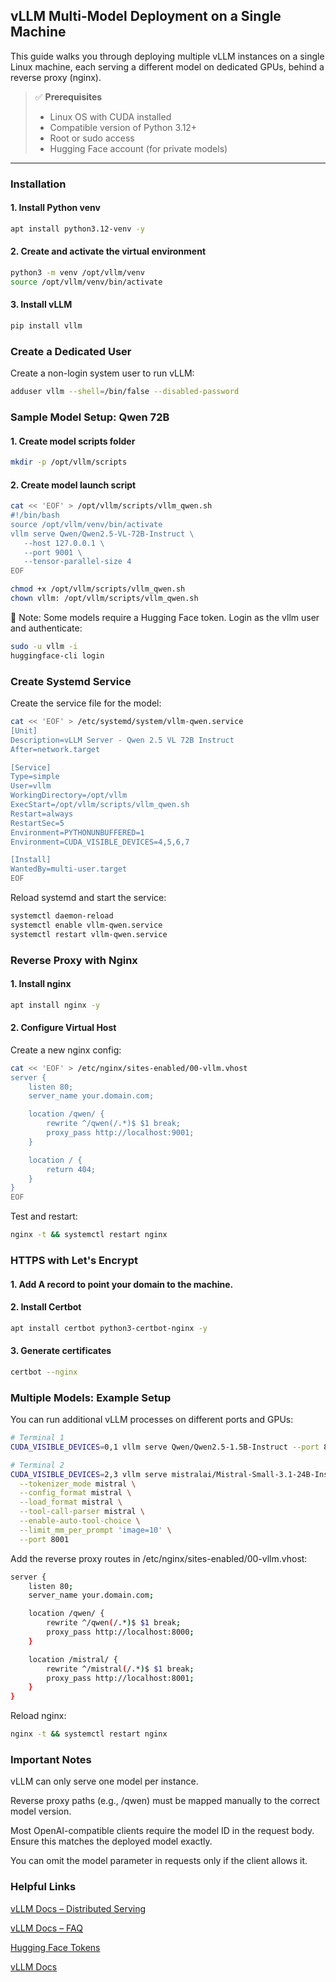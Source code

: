 ## vLLM Multi-Model Deployment on a Single Machine

This guide walks you through deploying multiple vLLM instances on a single Linux machine, each serving a different model on dedicated GPUs, behind a reverse proxy (nginx).

> ✅ **Prerequisites**  
> - Linux OS with CUDA installed  
> - Compatible version of Python 3.12+  
> - Root or sudo access  
> - Hugging Face account (for private models)

---

###  Installation

#### 1. Install Python venv

```bash
apt install python3.12-venv -y
```

#### 2. Create and activate the virtual environment

```bash
python3 -m venv /opt/vllm/venv
source /opt/vllm/venv/bin/activate
```
#### 3. Install vLLM
```bash
pip install vllm
```

### Create a Dedicated User

Create a non-login system user to run vLLM:
```bash
adduser vllm --shell=/bin/false --disabled-password
```


### Sample Model Setup: Qwen 72B

#### 1. Create model scripts folder
```bash
mkdir -p /opt/vllm/scripts
```

#### 2. Create model launch script
```bash
cat << 'EOF' > /opt/vllm/scripts/vllm_qwen.sh
#!/bin/bash
source /opt/vllm/venv/bin/activate
vllm serve Qwen/Qwen2.5-VL-72B-Instruct \
   --host 127.0.0.1 \
   --port 9001 \
   --tensor-parallel-size 4
EOF

chmod +x /opt/vllm/scripts/vllm_qwen.sh
chown vllm: /opt/vllm/scripts/vllm_qwen.sh
```

🪪 Note: Some models require a Hugging Face token.
Login as the vllm user and authenticate:
```bash
sudo -u vllm -i
huggingface-cli login
```


### Create Systemd Service

Create the service file for the model:
```bash
cat << 'EOF' > /etc/systemd/system/vllm-qwen.service
[Unit]
Description=vLLM Server - Qwen 2.5 VL 72B Instruct
After=network.target

[Service]
Type=simple
User=vllm
WorkingDirectory=/opt/vllm
ExecStart=/opt/vllm/scripts/vllm_qwen.sh
Restart=always
RestartSec=5
Environment=PYTHONUNBUFFERED=1
Environment=CUDA_VISIBLE_DEVICES=4,5,6,7

[Install]
WantedBy=multi-user.target
EOF
```

Reload systemd and start the service:

```bash
systemctl daemon-reload
systemctl enable vllm-qwen.service
systemctl restart vllm-qwen.service
```

### Reverse Proxy with Nginx

#### 1. Install nginx
```bash
apt install nginx -y
```

#### 2. Configure Virtual Host

Create a new nginx config:
```bash
cat << 'EOF' > /etc/nginx/sites-enabled/00-vllm.vhost
server {
    listen 80;
    server_name your.domain.com;

    location /qwen/ {
        rewrite ^/qwen(/.*)$ $1 break;
        proxy_pass http://localhost:9001;
    }

    location / {
        return 404;
    }
}
EOF
```

Test and restart:
```bash
nginx -t && systemctl restart nginx
```

###  HTTPS with Let's Encrypt

#### 1. Add A record to point your domain to the machine.

#### 2. Install Certbot
```bash
apt install certbot python3-certbot-nginx -y
```

#### 3. Generate certificates
```bash
certbot --nginx
```



### Multiple Models: Example Setup

You can run additional vLLM processes on different ports and GPUs:

```bash
# Terminal 1
CUDA_VISIBLE_DEVICES=0,1 vllm serve Qwen/Qwen2.5-1.5B-Instruct --port 8000

# Terminal 2
CUDA_VISIBLE_DEVICES=2,3 vllm serve mistralai/Mistral-Small-3.1-24B-Instruct-2503 \
  --tokenizer_mode mistral \
  --config_format mistral \
  --load_format mistral \
  --tool-call-parser mistral \
  --enable-auto-tool-choice \
  --limit_mm_per_prompt 'image=10' \
  --port 8001
```

Add the reverse proxy routes in /etc/nginx/sites-enabled/00-vllm.vhost:

```bash
server {
    listen 80;
    server_name your.domain.com;

    location /qwen/ {
        rewrite ^/qwen(/.*)$ $1 break;
        proxy_pass http://localhost:8000;
    }

    location /mistral/ {
        rewrite ^/mistral(/.*)$ $1 break;
        proxy_pass http://localhost:8001;
    }
}
```

Reload nginx:
```bash
nginx -t && systemctl restart nginx
```

### Important Notes
vLLM can only serve one model per instance.

Reverse proxy paths (e.g., /qwen) must be mapped manually to the correct model version.

Most OpenAI-compatible clients require the model ID in the request body. Ensure this matches the deployed model exactly.

You can omit the model parameter in requests only if the client allows it.

### Helpful Links
[vLLM Docs – Distributed Serving](https://docs.vllm.ai/en/latest/serving/distributed_serving.html)

[vLLM Docs – FAQ](https://docs.vllm.ai/en/latest/getting_started/faq.html)

[Hugging Face Tokens](https://huggingface.co/settings/tokens)

[vLLM Docs](https://docs.vllm.ai/en/latest/)
